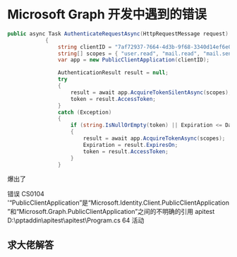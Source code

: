 # Microsoft Graph 开发中遇到的错误
```csharp
public async Task AuthenticateRequestAsync(HttpRequestMessage request)
            {
                string clientID = "7af72937-7664-4d3b-9f68-3340d14ef6e0";//ID
                string[] scopes = { "user.read", "mail.read", "mail.send" };
                var app = new PublicClientApplication(clientID);

                AuthenticationResult result = null;
                try
                {
                    result = await app.AcquireTokenSilentAsync(scopes);
                    token = result.AccessToken;
                }
                catch (Exception)
                {
                    if (string.IsNullOrEmpty(token) || Expiration <= DateTimeOffset.UtcNow.AddMinutes(5))
                    {
                        result = await app.AcquireTokenAsync(scopes);
                        Expiration = result.ExpiresOn;
                        token = result.AccessToken;
                    }
                }
```
爆出了


错误	CS0104	'“PublicClientApplication”是“Microsoft.Identity.Client.PublicClientApplication”和“Microsoft.Graph.PublicClientApplication”之间的不明确的引用	apitest	D:\pptaddin\apitest\apitest\Program.cs	64	活动

## 求大佬解答
